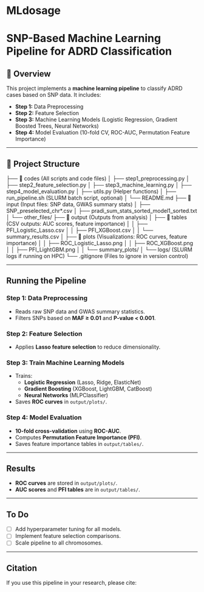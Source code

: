 # MLdosage

# SNP-Based Machine Learning Pipeline for ADRD Classification

## 📖 Overview
This project implements a **machine learning pipeline** to classify ADRD cases based on SNP data. It includes:
- **Step 1:** Data Preprocessing
- **Step 2:** Feature Selection
- **Step 3:** Machine Learning Models (Logistic Regression, Gradient Boosted Trees, Neural Networks)
- **Step 4:** Model Evaluation (10-fold CV, ROC-AUC, Permutation Feature Importance)

---

## 📂 Project Structure

├── 📁 codes (All scripts and code files)
│ ├── step1_preprocessing.py
│ ├── step2_feature_selection.py
│ ├── step3_machine_learning.py
│ ├── step4_model_evaluation.py
│ ├── utils.py (Helper functions)
│ ├── run_pipeline.sh (SLURM batch script, optional)
│ └── README.md
├── 📁 input (Input files: SNP data, GWAS summary stats)
│ ├── SNP_preselected_chr*.csv
│ ├── pradi_sum_stats_sorted_model1_sorted.txt
│ └── other_files/
├── 📁 output (Outputs from analysis)
│ ├── 📁 tables (CSV outputs: AUC scores, feature importance)
│ │ ├── PFI_Logistic_Lasso.csv
│ │ ├── PFI_XGBoost.csv
│ │ └── summary_results.csv
│ ├── 📁 plots (Visualizations: ROC curves, feature importance)
│ │ ├── ROC_Logistic_Lasso.png
│ │ ├── ROC_XGBoost.png
│ │ ├── PFI_LightGBM.png
│ │ └── summary_plots/
│ └── logs/ (SLURM logs if running on HPC)
└── .gitignore (Files to ignore in version control)

---

## Running the Pipeline

### **Step 1: Data Preprocessing**
- Reads raw SNP data and GWAS summary statistics.
- Filters SNPs based on **MAF ≥ 0.01** and **P-value < 0.001**.

### **Step 2: Feature Selection**
- Applies **Lasso feature selection** to reduce dimensionality.

### **Step 3: Train Machine Learning Models**
- Trains:
  - **Logistic Regression** (Lasso, Ridge, ElasticNet)
  - **Gradient Boosting** (XGBoost, LightGBM, CatBoost)
  - **Neural Networks** (MLPClassifier)
- Saves **ROC curves** in `output/plots/`.

### **Step 4: Model Evaluation**
- **10-fold cross-validation** using **ROC-AUC**.
- Computes **Permutation Feature Importance (PFI)**.
- Saves feature importance tables in `output/tables/`.

---

## Results
- **ROC curves** are stored in `output/plots/`.
- **AUC scores** and **PFI tables** are in `output/tables/`.

---

## To Do
- [ ] Add hyperparameter tuning for all models.
- [ ] Implement feature selection comparisons.
- [ ] Scale pipeline to all chromosomes.

---

## Citation
If you use this pipeline in your research, please cite:

